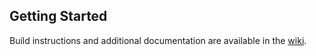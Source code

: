 ## Getting Started

Build instructions and additional documentation are available in the [wiki](https://github.com/EDCBlockchain/blockchain/wiki/Build-&-run).
